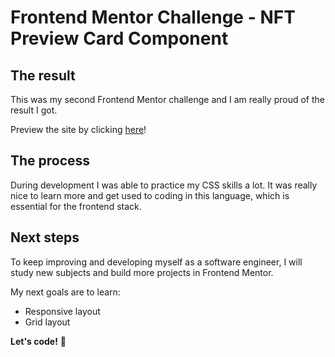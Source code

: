 # Frontend Mentor Challenge - NFT Preview Card Component

## The result

This was my second Frontend Mentor challenge and I am really proud of the result I got. 

Preview the site by clicking [here]()!

## The process

During development I was able to practice my CSS skills a lot. It was really nice to learn more and get used to coding in this language, which is essential for the frontend stack.



## Next steps

To keep improving and developing myself as a software engineer, I will study new subjects and build more projects in Frontend Mentor.

My next goals are to learn:

- Responsive layout
- Grid layout

**Let's code!** 🚀
